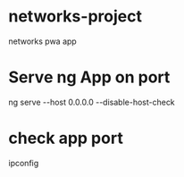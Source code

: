 # networks-project
networks pwa app

# Serve ng App on port
ng serve --host 0.0.0.0 --disable-host-check

# check app port
ipconfig
